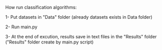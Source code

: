 

How run classification algorithms:

1- Put datasets in "Data" folder (already datasets exists in Data folder)

2- Run main.py

3- At the end of excution, results save in text files in the "Results" folder ("Results" folder create by main.py script)
